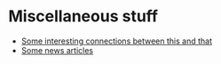 # Miscellaneous stuff

- [Some interesting connections between this and that](https://github.com/mizuhirosuzuki/miscellaneous/blob/main/interesting_connections.md)
- [Some news articles](https://github.com/mizuhirosuzuki/miscellaneous/blob/main/news_article.md)
